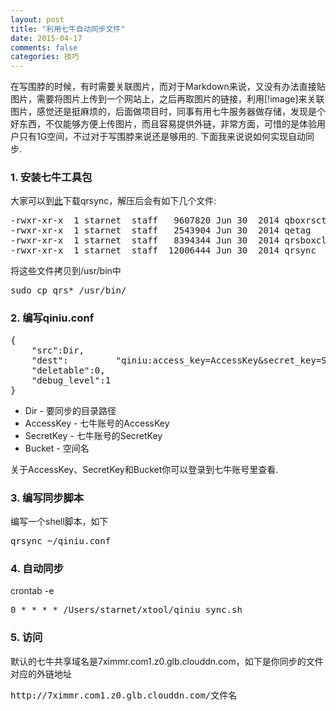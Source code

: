 ```yaml
---
layout: post
title: "利用七牛自动同步文件"
date: 2015-04-17
comments: false
categories: 技巧
---
```


在写围脖的时候，有时需要关联图片，而对于Markdown来说，又没有办法直接贴图片，需要将图片上传到一个网站上，之后再取图片的链接，利用[!image]来关联图片，感觉还是挺麻烦的，后面做项目时，同事有用七牛服务器做存储，发现是个好东西，不仅能够方便上传图片，而且容易提供外链，非常方面，可惜的是体验用户只有1G空间，不过对于写围脖来说还是够用的. 下面我来说说如何实现自动同步.

### 1. 安装七牛工具包
大家可以到[此](http://developer.qiniu.com/docs/v6/tools/qrsync.html)下载qrsync，解压后会有如下几个文件:
<pre>
-rwxr-xr-x  1 starnet  staff   9607820 Jun 30  2014 qboxrsctl
-rwxr-xr-x  1 starnet  staff   2543904 Jun 30  2014 qetag
-rwxr-xr-x  1 starnet  staff   8394344 Jun 30  2014 qrsboxcli
-rwxr-xr-x  1 starnet  staff  12006444 Jun 30  2014 qrsync
</pre>
将这些文件拷贝到/usr/bin中
<pre>
sudo cp qrs* /usr/bin/
</pre>

### 2. 编写qiniu.conf
<pre>
{
    "src":Dir,
    "dest":         "qiniu:access_key=AccessKey&secret_key=SecretKey&bucket=Bucket",
    "deletable":0,
    "debug_level":1
}
</pre>
* Dir - 要同步的目录路径
* AccessKey - 七牛账号的AccessKey
* SecretKey - 七牛账号的SecretKey
* Bucket - 空间名

关于AccessKey、SecretKey和Bucket你可以登录到七牛账号里查看.

### 3. 编写同步脚本
编写一个shell脚本，如下
<pre>
qrsync ~/qiniu.conf
</pre>

### 4. 自动同步
crontab -e
<pre>
0 * * * * /Users/starnet/xtool/qiniu_sync.sh
</pre>

### 5. 访问
默认的七牛共享域名是7ximmr.com1.z0.glb.clouddn.com，如下是你同步的文件对应的外链地址
<pre>
http://7ximmr.com1.z0.glb.clouddn.com/文件名
</pre>

